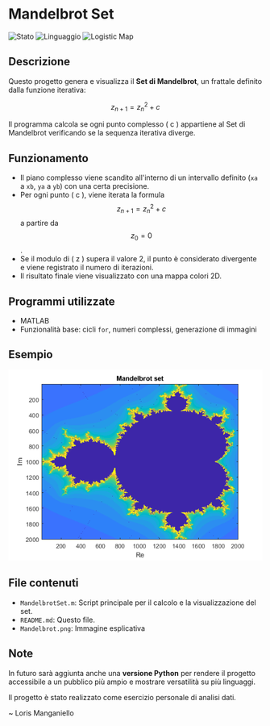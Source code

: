 # Mandelbrot Set

![Stato](https://img.shields.io/badge/Stato-complete-green)
![Linguaggio](https://img.shields.io/badge/Linguaggio-MatLab-blue)
![Logistic Map](https://img.shields.io/badge/Progetto-Mandelbrot%20Set-red.svg)

## Descrizione

Questo progetto genera e visualizza il **Set di Mandelbrot**, un frattale definito dalla funzione iterativa:

$$
z_{n+1} = z_n^2 + c
$$

Il programma calcola se ogni punto complesso \( c \) appartiene al Set di Mandelbrot verificando se la sequenza iterativa diverge.

## Funzionamento

- Il piano complesso viene scandito all'interno di un intervallo definito (`xa` a `xb`, `ya` a `yb`) con una certa precisione.
- Per ogni punto \( c \), viene iterata la formula $$ z_{n+1} = z_n^2 + c $$ a partire da $$ z_0 = 0 $$.
- Se il modulo di \( z \) supera il valore 2, il punto è considerato divergente e viene registrato il numero di iterazioni.
- Il risultato finale viene visualizzato con una mappa colori 2D.

## Programmi utilizzate

- MATLAB
- Funzionalità base: cicli `for`, numeri complessi, generazione di immagini

## Esempio

![Mandelbrot Set](Mandelbrot.png)

## File contenuti

- `MandelbrotSet.m`: Script principale per il calcolo e la visualizzazione del set.
- `README.md`: Questo file.
- `Mandelbrot.png`: Immagine esplicativa

##  Note

In futuro sarà aggiunta anche una **versione Python** per rendere il progetto accessibile a un pubblico più ampio e mostrare versatilità su più linguaggi.

Il progetto è stato realizzato come esercizio personale di analisi dati.

~ Loris Manganiello
